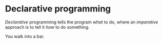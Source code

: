 # Declarative programming
*Declarative* programming tells the program *what* to do, where an *imparative* approach is to tell it *how* to do something.

You walk into a bar.

